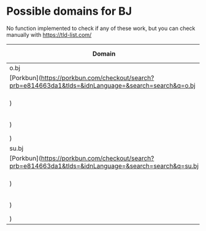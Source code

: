 # Possible domains for BJ

No function implemented to check if any of these work, but you can check manually with https://tld-list.com/

| Domain | Porkbun | NameCheap | Google Domains |
|---|---|---|---|
| o.bj | [Porkbun](https://porkbun.com/checkout/search?prb=e814663da1&tlds=&idnLanguage=&search=search&q=o.bj) | [Namecheap](https://www.namecheap.com/domains/registration/results/?domain=o.bj) | [Google](https://domains.google.com/registrar/search?searchTerm=o.bj) |
| su.bj | [Porkbun](https://porkbun.com/checkout/search?prb=e814663da1&tlds=&idnLanguage=&search=search&q=su.bj) | [Namecheap](https://www.namecheap.com/domains/registration/results/?domain=su.bj) | [Google](https://domains.google.com/registrar/search?searchTerm=su.bj) |
